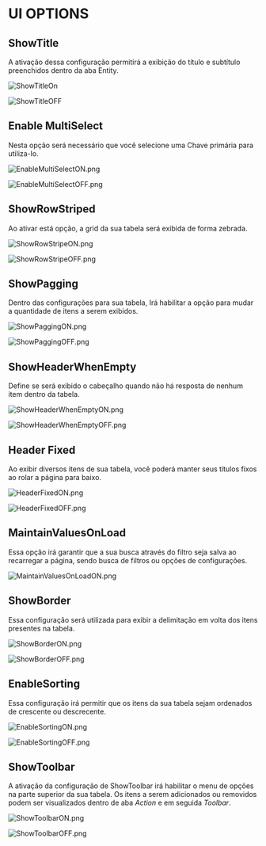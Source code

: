 # UI OPTIONS

## **ShowTitle**
A ativação dessa configuração permitirá a exibição do título e subtítulo preenchidos dentro da aba Entity.

![ShowTitleOn](../../media/ShowTitleON.png)

![ShowTitleOFF](../../media/ShowTitleOFF.png)

## **Enable MultiSelect**
Nesta opção será necessário que você selecione uma Chave primária para utiliza-lo.

![EnableMultiSelectON.png](../../media/EnableMultiSelectON.png)

![EnableMultiSelectOFF.png](../../media/EnableMultiSelectOFF.png)

## **ShowRowStriped**
Ao ativar está opção, a grid da sua tabela será exibida de forma zebrada.

![ShowRowStripeON.png](../../media/ShowRowStripedON.png)

![ShowRowStripeOFF.png](../../media/ShowRowStripedOFF.png)

## **ShowPagging**
Dentro das configurações para sua tabela, Irá habilitar a opção para mudar a quantidade de itens a serem exibidos.

![ShowPaggingON.png](../../media/ShowPaggingON.png)

![ShowPaggingOFF.png](../../media/ShowPaggingOFF.png)

## **ShowHeaderWhenEmpty**
Define se será exibido o cabeçalho quando não há resposta de nenhum item dentro da tabela.

![ShowHeaderWhenEmptyON.png](../../media/ShowHeaderWhenEmptyON.png)

![ShowHeaderWhenEmptyOFF.png](../../media/ShowHeaderWhenEmptyOFF.png)

## **Header Fixed**
Ao exibir diversos itens de sua tabela, você poderá manter seus títulos fixos ao rolar a página para baixo.

![HeaderFixedON.png](../../media/HeaderFixedON.png)

![HeaderFixedOFF.png](../../media/HeaderFixedOFF.png)

## **MaintainValuesOnLoad**
Essa opção irá garantir que a sua busca através do filtro seja salva ao recarregar a página, sendo busca de filtros ou opções de configurações.

![MaintainValuesOnLoadON.png](../../media/MaintainValuesOnLoadON.png)

## **ShowBorder**
Essa configuração será utilizada para  exibir a delimitação em volta dos itens presentes na tabela.

![ShowBorderON.png](../../media/ShowBorderON.png)

![ShowBorderOFF.png](../../media/ShowBorderOFF.png)

## **EnableSorting**
Essa configuração irá permitir que os itens da sua tabela sejam ordenados de crescente ou descrecente.

![EnableSortingON.png](../../media/EnableSortingON.png)

![EnableSortingOFF.png](../../media/EnableSortingOFF.png)

## **ShowToolbar**
A ativação da configuração de ShowToolbar irá habilitar o menu de opções na parte superior da sua tabela. Os itens a serem adicionados ou removidos podem ser visualizados dentro de aba *Action* e em seguida *Toolbar*.

![ShowToolbarON.png](../../media/ShowToolbarON.png)

![ShowToolbarOFF.png](../../media/ShowToolbarOFF.png)
